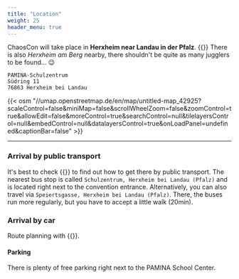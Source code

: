 ```yaml
---
title: "Location"
weight: 25
header_menu: true
---
```


ChaosCon will take place in **Herxheim near Landau in der Pfalz**.
{{<icon class="fa fa-warning">}} There is also _Herxheim am Berg_ nearby, there shouldn't be quite as many jugglers to be found... 😉

```
PAMINA-Schulzentrum
Südring 11
76863 Herxheim bei Landau
```

{{< osm "//umap.openstreetmap.de/en/map/untitled-map_42925?scaleControl=false&miniMap=false&scrollWheelZoom=false&zoomControl=true&allowEdit=false&moreControl=true&searchControl=null&tilelayersControl=null&embedControl=null&datalayersControl=true&onLoadPanel=undefined&captionBar=false" >}}

---

### Arrival by public transport

It's best to check {{<extlink icon="fa fa-external-link" text="bahn.de" href="https://www.bahn.de/">}} to find out how to get there by public transport. The nearest bus stop is called `Schulzentrum, Herxheim bei Landau (Pfalz)` and is located right next to the convention entrance. Alternatively, you can also travel via `Speiertsgasse, Herxheim bei Landau (Pfalz)`. There, the buses run more regularly, but you have to accept a little walk (20min).

### Arrival by car

Route planning with {{<extlink icon="fa fa-external-link" text="Google Maps" href="https://goo.gl/maps/v8TTLKuWVkcuB7M69">}}.

#### Parking

There is plenty of free parking right next to the PAMINA School Center.
